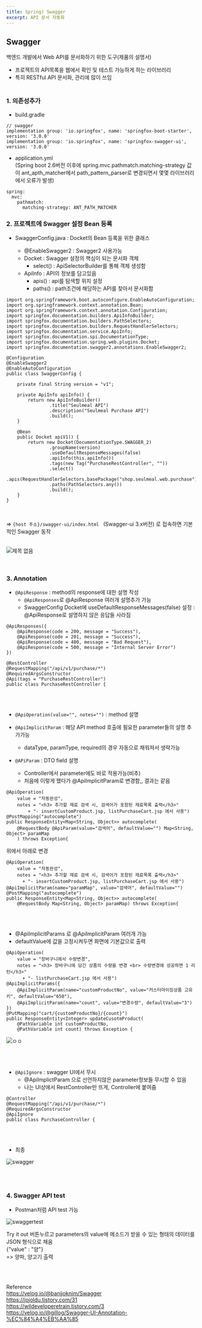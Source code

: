 ```yaml
---
title: Spring) Swagger
excerpt: API 문서 자동화
---
```


## Swagger
백엔드 개발에서 Web API를 문서화하기 위한 도구(제품의 설명서)  
- 프로젝트의 API목록을 웹에서 확인 및 테스트 가능하게 하는 라이브러리
- 특히 RESTful API 문서화, 관리에 많이 쓰임 <br/><br/>

### 1. 의존성추가

- build.gradle

```
// swagger
implementation group: 'io.springfox', name: 'springfox-boot-starter', version: '3.0.0'
implementation group: 'io.springfox', name: 'springfox-swagger-ui', version: '3.0.0'
```

- application.yml  
  (Spring boot 2.6버전 이후에 spring.mvc.pathmatch.matching-strategy 값이 ant_apth_matcher에서 path_pattern_parser로 변경되면서 몇몇 라이브러리에서 오류가 발생)

```
spring: 
  mvc: 
    pathmatch:
      matching-strategy: ANT_PATH_MATCHER
```

### 2. 프로젝트에 Swagger 설정 Bean 등록  
- SwaggerConfig.java : Docket의 Bean 등록을 위한 클래스

  - @EnableSwagger2 : Swagger2 사용가능
  - Docket : Swagger 설정의 핵심이 되는 문서화 객체
     - select() : ApiSelectorBuilder를 통해 객체 생성함
  - ApiInfo : API의 정보를 담고있음
    - apis() : api를 탐색할 위치 설정
    - paths() : path조건에 해당하는 API를 찾아서 문서화함

```
import org.springframework.boot.autoconfigure.EnableAutoConfiguration;
import org.springframework.context.annotation.Bean;
import org.springframework.context.annotation.Configuration;
import springfox.documentation.builders.ApiInfoBuilder;
import springfox.documentation.builders.PathSelectors;
import springfox.documentation.builders.RequestHandlerSelectors;
import springfox.documentation.service.ApiInfo;
import springfox.documentation.spi.DocumentationType;
import springfox.documentation.spring.web.plugins.Docket;
import springfox.documentation.swagger2.annotations.EnableSwagger2;

@Configuration
@EnableSwagger2
@EnableAutoConfiguration
public class SwaggerConfig {

    private final String version = "v1";

    private ApiInfo apiInfo() {
        return new ApiInfoBuilder()
                .title("Seulmeal API")
                .description("Seulmeal Purchase API")
                .build();
    }

    @Bean
    public Docket apiV1() {
        return new Docket(DocumentationType.SWAGGER_2)
                .groupName(version)
                .useDefaultResponseMessages(false)
                .apiInfo(this.apiInfo())
                .tags(new Tag("PurchaseRestController", ""))
                .select()
                .apis(RequestHandlerSelectors.basePackage("shop.seulmeal.web.purchase"))
                .paths(PathSelectors.any())
                .build();
    }
}
```

<br/>

=> `{host 주소}/swagger-ui/index.html ` (Swagger-ui 3.x버전) 로 접속하면 기본적인 Swagger 동작 <br/><br/>

![제목 없음](https://user-images.githubusercontent.com/103614357/183687654-0f0c21eb-9e70-4304-9ed8-4de1b6fa5c98.png)  

<br/> 

### 3. Annotation

- `@ApiResponse` : method의 response에 대한 설명 작성
  - `@ApiResponses`로 @ApiResponse 여러개 설명추가 가능
  - SwaggerConfig Docket에 useDefaultResponseMessages(false) 설정 : @ApiResponse로 설명하지 않은 응답들 사라짐

```
@ApiResponses({
    @ApiResponse(code = 200, message = "Success"),
    @ApiResponse(code = 201, message = "Success"),
    @ApiResponse(code = 400, message = "Bad Request"),
    @ApiResponse(code = 500, message = "Internal Server Error")
})

@RestController
@RequestMapping("/api/v1/purchase/*")
@RequiredArgsConstructor 
@Api(tags = "PurchaseRestController")
public class PurchaseRestController {
```

<br/><br/>

- `@ApiOperation(value="", notes="")` : method 설명
- `@ApiImplicitParam` : 해당 API method 호출에 필요한 parameter들의 설명 추가가능
  - dataType, paramType, required의 경우 자동으로 채워져서 생략가능

- `@APiParam` : DTO field 설명
  - Controller에서 parameter에도 바로 적용가능(비추)
  - 처음에 이렇게 했다가 @ApiImplicitParam로 변경함,, 결과는 같음

```
@ApiOperation(
    value = "자동완성", 
    notes = "<h3> 추가할 재료 검색 시, 검색어가 포함된 재료목록 출력</h3>"
        + "- insertCustomProduct.jsp, listPurchaseCart.jsp 에서 사용")
@PostMapping("autocomplete")
public ResponseEntity<Map<String, Object>> autocomplete(
    @RequestBody @ApiParam(value="검색어", defaultValue="") Map<String, Object> paramMap
    ) throws Exception{
```

위에서 아래로 변경

```
@ApiOperation(
    value = "자동완성", 
    notes = "<h3> 추가할 재료 검색 시, 검색어가 포함된 재료목록 출력</h3>"
      + "- insertCustomProduct.jsp, listPurchaseCart.jsp 에서 사용")
@ApiImplicitParam(name="paramMap", value="검색어", defaultValue="")
@PostMapping("autocomplete")
public ResponseEntity<Map<String, Object>> autocomplete(
    @RequestBody Map<String, Object> paramMap) throws Exception{
``` 

<br/><br/>
 
- @ApiImplicitParams 로 @ApiImplicitParam 여러개 가능
- defaultValue에 값을 고정시켜두면 화면에 기본값으로 출력

```
@ApiOperation(
    value = "장바구니에서 수량변경", 
    notes = "<h3> 장바구니에 담긴 상품의 수량을 변경 <br> 수량변경에 성공하면 1 리턴</h3>"
      + "- listPurchaseCart.jsp 에서 사용")
@ApiImplicitParams({
    @ApiImplicitParam(name="customProductNo", value="커스터마이징상품 고유키", defaultValue="650"),
    @ApiImplicitParam(name="count", value="변경수량", defaultValue="3")
})
@PutMapping("cart/{customProductNo}/{count}")
public ResponseEntity<Integer> updateCusotmProduct(
    @PathVariable int customProductNo, 
    @PathVariable int count) throws Exception {
```

![ㅇㅇ](https://user-images.githubusercontent.com/103614357/184525968-9b913dad-d3f2-477d-bf00-b842d0f8b725.png)  


<br/><br/>

- `@ApiIgnore` : swagger UI에서 무시
  - @ApiImplictParam 으로 선언하지않은 parameter정보들 무시할 수 있음
  - 나는 UI상에서 RestController만 뜨게, Controller에 붙여줌

```
@Controller
@RequestMapping("/api/v1/purchase/*")
@RequiredArgsConstructor
@ApiIgnore
public class PurchaseController {
```

<br/><br/>

- 최종

![swagger](https://user-images.githubusercontent.com/103614357/184525134-c5905886-1ab4-4a9c-a289-74b3813cdb38.png)  

 <br/><br/>
 
### 4. Swagger API test

- Postman처럼 API test 가능  

![swaggertest](https://user-images.githubusercontent.com/103614357/184525163-43b78207-d5b8-47fb-862d-2050bc2ff29e.png)  

Try it out 버튼누르고 parameters의 value에 메소드가 받을 수 있는 형태의 데이터를 JSON 형식으로 채움   
{"value" : "양"}  
=> 양파, 양고기 출력

<br/><br/>

Reference  
https://velog.io/@banjjoknim/Swagger  
https://jojoldu.tistory.com/31  
https://wildeveloperetrain.tistory.com/3  
https://velog.io/@gillog/Swagger-UI-Annotation-%EC%84%A4%EB%AA%85  
<br/>


